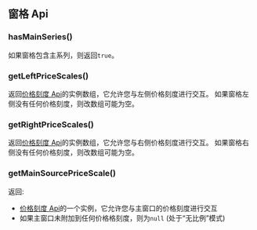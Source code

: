 ## 窗格 Api

### hasMainSeries()

如果窗格包含主系列，则返回`true`。

### getLeftPriceScales()

返回[价格刻度 Api](Price-Scale-Api.md)的实例数组，它允许您与左侧价格刻度进行交互。
如果窗格左侧没有任何价格刻度，则改数组可能为空。

### getRightPriceScales()

返回[价格刻度 Api](Price-Scale-Api.md)的实例数组，它允许您与右侧价格刻度进行交互。
如果窗格右侧没有任何价格刻度，则改数组可能为空。

### getMainSourcePriceScale()

返回:

- [价格刻度 Api](Price-Scale-Api.md)的一个实例，它允许您与主窗口的价格刻度进行交互
- 如果主窗口未附加到任何价格格刻度，则为`null` (处于“无比例”模式)
